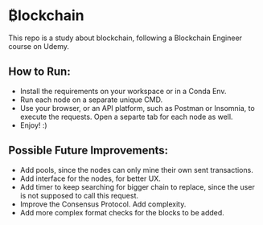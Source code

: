# ₿lockchain
This repo is a study about blockchain, following a Blockchain Engineer course on Udemy.

## How to Run:
- Install the requirements on your workspace or in a Conda Env.
- Run each node on a separate unique CMD.
- Use your browser, or an API platform, such as Postman or Insomnia, to execute the requests. Open a separte tab for each node as well.
- Enjoy! :)


## Possible Future Improvements:
- Add pools, since the nodes can only mine their own sent transactions.
- Add interface for the nodes, for better UX.
- Add timer to keep searching for bigger chain to replace, since the user is not supposed to call this request.
- Improve the Consensus Protocol. Add complexity.
- Add more complex format checks for the blocks to be added.
